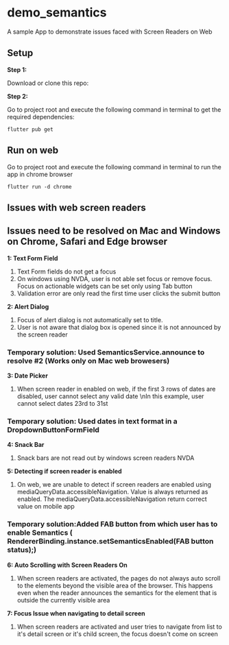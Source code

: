 # demo_semantics

A sample App to demonstrate issues faced with Screen Readers on Web



## Setup

**Step 1:**

Download or clone this repo:


**Step 2:**

Go to project root and execute the following command in terminal to get the required dependencies: 

```
flutter pub get 
```

## Run on web

Go to project root and execute the following command in terminal to run the app in chrome browser

```
flutter run -d chrome 
```

## Issues with web screen readers
## Issues need to be resolved on Mac and Windows on Chrome, Safari and Edge browser

**1: Text Form Field**
1. Text Form fields do not get a focus
2. On windows using NVDA, user is not able set focus or remove focus. Focus on actionable widgets can be set only using Tab button
3. Validation error are only read the first time user clicks the submit button

**2: Alert Dialog**
1. Focus of alert dialog is not automatically set to title.
2. User is not aware that dialog box is opened since it is not announced by the screen reader

### Temporary solution: Used SemanticsService.announce to resolve #2 (Works only on Mac web browesers)

**3: Date Picker**
1. When screen reader in enabled on web, if the first 3 rows of dates are disabled, user cannot select any valid date \nIn this example, user cannot select dates 23rd to 31st

### Temporary solution: Used dates in text format in a DropdownButtonFormField

**4: Snack Bar**
1. Snack bars are not read out by windows screen readers NVDA

**5: Detecting if screen reader is enabled**
1. On web, we are unable to detect if screen readers are enabled using mediaQueryData.accessibleNavigation.
Value is always returned as enabled.
The mediaQueryData.accessibleNavigation return correct value on mobile app

### Temporary solution:Added FAB button from which user has to enable Semantics ( RendererBinding.instance.setSemanticsEnabled(FAB button status);)

**6: Auto Scrolling with Screen Readers On**
1. When screen readers are activated, the pages do not always auto scroll to the elements beyond the visible area of the browser. This happens even when the reader announces the semantics for the element that is outside the currently visible area


**7: Focus Issue when navigating to detail screen**
1. When screen readers are activated and user tries to navigate from list to it's detail screen or it's child screen, the focus doesn't come on screen